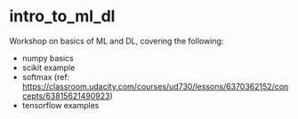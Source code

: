 # intro_to_ml_dl

Workshop on basics of ML and DL, covering the following:
 - numpy basics
 - scikit example
 - softmax (ref: https://classroom.udacity.com/courses/ud730/lessons/6370362152/concepts/63815621490923)
 - tensorflow examples
